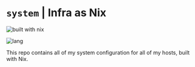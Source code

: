 # `system` | Infra as Nix

![built with nix](https://builtwithnix.org/badge.svg)

![lang](https://img.shields.io/github/languages/top/xavier2p/system?style=for-the-badge&logo=nixos)

This repo contains all of my system configuration for all of my hosts,
built with Nix.

